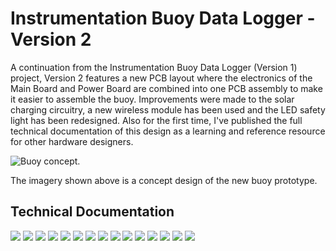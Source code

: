 # Instrumentation Buoy Data Logger - Version 2

A continuation from the Instrumentation Buoy Data Logger (Version 1) project, Version 2 features a new PCB layout where the electronics of the Main Board and Power Board are combined into one PCB assembly to make it easier to assemble the buoy. Improvements were made to the solar charging circuitry, a new wireless module has been used and the LED safety light has been redesigned. Also for the first time, I've published the full technical documentation of this design as a learning and reference resource for other hardware designers.

![Buoy concept.](media/buoy-concept.png)

The imagery shown above is a concept design of the new buoy prototype.

## Technical Documentation

![](documentation/instrumentation-buoy-technical-doc-page-001.jpg)
![](documentation/instrumentation-buoy-technical-doc-page-002.jpg)
![](documentation/instrumentation-buoy-technical-doc-page-003.jpg)
![](documentation/instrumentation-buoy-technical-doc-page-004.jpg)
![](documentation/instrumentation-buoy-technical-doc-page-005.jpg)
![](documentation/instrumentation-buoy-technical-doc-page-006.jpg)
![](documentation/instrumentation-buoy-technical-doc-page-007.jpg)
![](documentation/instrumentation-buoy-technical-doc-page-008.jpg)
![](documentation/instrumentation-buoy-technical-doc-page-009.jpg)
![](documentation/instrumentation-buoy-technical-doc-page-010.jpg)
![](documentation/instrumentation-buoy-technical-doc-page-011.jpg)
![](documentation/instrumentation-buoy-technical-doc-page-012.jpg)
![](documentation/instrumentation-buoy-technical-doc-page-013.jpg)
![](documentation/instrumentation-buoy-technical-doc-page-014.jpg)
![](documentation/instrumentation-buoy-technical-doc-page-015.jpg)
